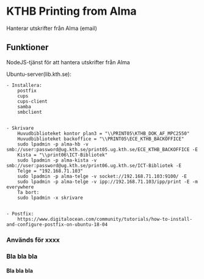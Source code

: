 # KTHB Printing from Alma
Hanterar utskrifter från Alma (email)

## Funktioner
 NodeJS-tjänst för att hantera utskrifter från Alma

 Ubuntu-server(lib.kth.se):
 
    - Installera:
        postfix
        cups
        cups-client
        samba
        smbclient


    - Skrivare
        Huvudbiblioteket kontor plan3 = "\\PRINT05\KTHB_DOK_AF_MPC2550"
        Huvudbiblioteket backoffice = "\\PRINT05\ECE_KTHB_BACKOFFICE"
        sudo lpadmin -p alma-hb -v smb://user:password@ug.kth.se/print05.ug.kth.se/ECE_KTHB_BACKOFFICE -E
        Kista = "\\print06\ICT-Bibliotek"
        sudo lpadmin -p alma-kista -v smb://user:password@ug.kth.se/print06.ug.kth.se/ICT-Bibliotek -E
        Telge = "192.168.71.103"
        sudo lpadmin -p alma-telge -v socket://192.168.71.103:9100/ -E
        sudo lpadmin -p alma-telge -v ipp://192.168.71.103/ipp/print -E -m everywhere
        Ta bort:
        sudo lpadmin -x skrivare


    - Postfix:
        https://www.digitalocean.com/community/tutorials/how-to-install-and-configure-postfix-on-ubuntu-18-04


### Används för xxxx

### Bla bla bla

#### Bla bla bla